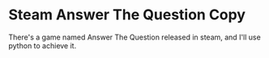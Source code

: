 # Steam Answer The Question Copy
There's a game named Answer The Question released in steam, and I'll use python to achieve it.
